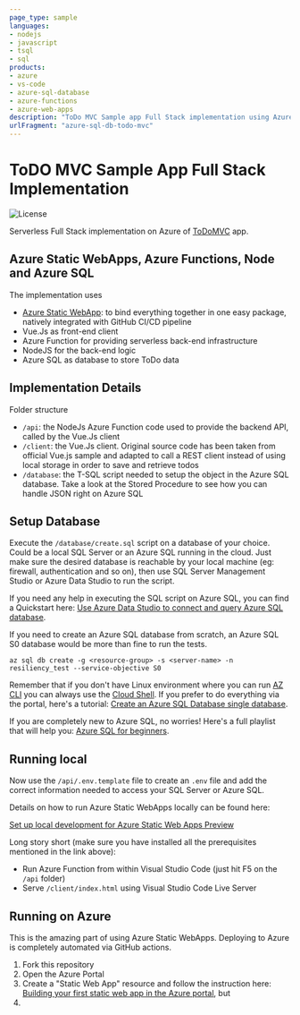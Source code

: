 ```yaml
---
page_type: sample
languages:
- nodejs
- javascript
- tsql
- sql
products:
- azure
- vs-code
- azure-sql-database
- azure-functions
- azure-web-apps
description: "ToDo MVC Sample app Full Stack implementation using Azure Static WebApps, Azure Functions, Node, Vue.Js and Azure SQL (full JSON support)"
urlFragment: "azure-sql-db-todo-mvc"
---
```


<!-- 
Guidelines on README format: https://review.docs.microsoft.com/help/onboard/admin/samples/concepts/readme-template?branch=master

Guidance on onboarding samples to docs.microsoft.com/samples: https://review.docs.microsoft.com/help/onboard/admin/samples/process/onboarding?branch=master

Taxonomies for products and languages: https://review.docs.microsoft.com/new-hope/information-architecture/metadata/taxonomies?branch=master
-->

# ToDO MVC Sample App Full Stack Implementation

![License](https://img.shields.io/badge/license-MIT-green.svg)

Serverless Full Stack implementation on Azure of [ToDoMVC](http://todomvc.com/) app. 

## Azure Static WebApps, Azure Functions, Node and Azure SQL

The implementation uses

- [Azure Static WebApp](https://azure.microsoft.com/en-us/services/app-service/static/): to bind everything together in one easy package, natively integrated with GitHub CI/CD pipeline
- Vue.Js as front-end client
- Azure Function for providing serverless back-end infrastructure
- NodeJS for the back-end logic
- Azure SQL as database to store ToDo data

## Implementation Details

Folder structure

- `/api`: the NodeJs Azure Function code used to provide the backend API, called by the Vue.Js client
- `/client`: the Vue.Js client. Original source code has been taken from official Vue.js sample and adapted to call a REST client instead of using local storage in order to save and retrieve todos
- `/database`: the T-SQL script needed to setup the object in the Azure SQL database. Take a look at the Stored Procedure to see how you can handle JSON right on Azure SQL

## Setup Database

Execute the `/database/create.sql` script on a database of your choice. Could be a local SQL Server or an Azure SQL running in the cloud. Just make sure the desired database is reachable by your local machine (eg: firewall, authentication and so on), then use SQL Server Management Studio or Azure Data Studio to run the script. 

If you need any help in executing the SQL script on Azure SQL, you can find a Quickstart here: [Use Azure Data Studio to connect and query Azure SQL database](https://docs.microsoft.com/en-us/sql/azure-data-studio/quickstart-sql-database).

If you need to create an Azure SQL database from scratch, an Azure SQL S0 database would be more than fine to run the tests.

```
az sql db create -g <resource-group> -s <server-name> -n resiliency_test --service-objective S0
```

Remember that if you don't have Linux environment where you can run [AZ CLI](https://docs.microsoft.com/en-us/cli/azure/install-azure-cli?view=azure-cli-latest) you can always use the [Cloud Shell](https://docs.microsoft.com/en-us/azure/cloud-shell/quickstart). If you prefer to do everything via the portal, here's a tutorial: [Create an Azure SQL Database single database](https://docs.microsoft.com/en-us/azure/azure-sql/database/single-database-create-quickstart?tabs=azure-portal).

If you are completely new to Azure SQL, no worries! Here's a full playlist that will help you: [Azure SQL for beginners](https://www.youtube.com/playlist?list=PLlrxD0HtieHi5c9-i_Dnxw9vxBY-TqaeN).


## Running local

Now use the `/api/.env.template` file to create an `.env` file and add the correct information needed to access your SQL Server or Azure SQL.

Details on how to run Azure Static WebApps locally can be found here:

[Set up local development for Azure Static Web Apps Preview](https://docs.microsoft.com/en-us/azure/static-web-apps/local-development)

Long story short (make sure you have installed all the prerequisites mentioned in the link above):
- Run Azure Function from within Visual Studio Code (just hit F5 on the `/api` folder)
- Serve `/client/index.html` using Visual Studio Code Live Server


## Running on Azure

This is the amazing part of using Azure Static WebApps. Deploying to Azure is completely automated via GitHub actions.

1. Fork this repository 
2. Open the Azure Portal
3. Create a "Static Web App" resource and follow the instruction here: [Building your first static web app in the Azure portal](https://docs.microsoft.com/en-us/azure/static-web-apps/get-started-portal?tabs=vanilla-javascript), but
  4. 





